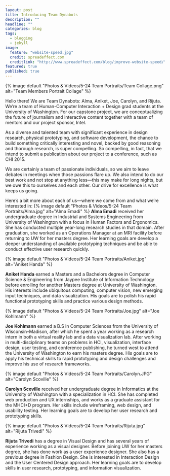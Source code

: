 ```yaml
---
layout: post
title: Introducing Team Dynabots
description: ""
headline: ""
categories: blog
tags: 
  - blogging
  - jekyll
image: 
  feature: "website-speed.jpg"
  credit: spreadeffect.com
  creditlink: "http://www.spreadeffect.com/blog/improve-website-speed/"
featured: true
published: true
---
```


{% image default "Photos & Videos/5-24 Team Portraits/Team Collage.png" alt="Team Members Portrait Collage" %}

Hello there! We are Team Dynabots: Alma, Aniket, Joe, Carolyn, and Rijuta. We’re a team of Human-Computer Interaction + Design grad students at the University of Washington. For our capstone project, we are conceptualizing the future of journalism and interactive content together with a team of mentors and our project sponsor, Intel.

As a diverse and talented team with significant experience in design research, physical prototyping, and software development, the chance to build something critically interesting and novel, backed by good reasoning and thorough research, is super compelling. So compelling, in fact, that we intend to submit a publication about our project to a conference, such as CHI 2015.

We are certainly a team of passionate individuals, so we aim to leave debates in meetings when those passions flare up. We also intend to do our best work and not stop at anything less—this may make for long nights, but we owe this to ourselves and each other. Our drive for excellence is what keeps us going.

Here’s a bit more about each of us—where we come from and what we’re interested in:
{% image default "Photos & Videos/5-24 Team Portraits/Alma.jpg" alt="Alma Emadi" %}
**Alma Emadi** received her undergraduate degree in Industrial and Systems Engineering from University of Washington with a focus in Human Factors and Ergonomics. She has conducted multiple year-long research studies in that domain. After graduation, she worked as an Operations Manager at an MRI facility before returning to UW for her masters degree. Her learning goals are develop a deeper understanding of available prototyping techniques and be able to conduct effective user research quickly.

{% image default "Photos & Videos/5-24 Team Portraits/Aniket.jpg" alt="Aniket Handa" %}

**Aniket Handa** earned a Masters and a Bachelors degree in Computer Science & Engineering from Jaypee Institute of Information Technology before enrolling for another Masters degree at University of Washington. His interests include ubiquitous computing, computer vision, new emerging input techniques, and data visualization. His goals are to polish his rapid functional prototyping skills and practice various design methods.

{% image default "Photos & Videos/5-24 Team Portraits/Joe.jpg" alt="Joe Kohlmann" %}

**Joe Kohlmann** earned a B.S in Computer Sciences from the University of Wisconsin–Madison, after which he spent a year working as a research intern in both a virtual reality lab and a data visualization lab. After working in multi-disciplinary teams on problems in HCI, visualization, interface design, user testing, and conference publishing, he turned west to attend the University of Washington to earn his masters degree. His goals are to apply his technical skills to rapid prototyping and design challenges and improve his use of research frameworks.

{% image default "Photos & Videos/5-24 Team Portraits/Carolyn.JPG" alt="Carolyn Scoville" %}

**Carolyn Scoville** received her undergraduate degree in Informatics at the University of Washington with a specialization in HCI. She has completed web production and UX internships, and works as a graduate assistant for the MHCI+D program. Her skills include wireframing, web design, and usability testing. Her learning goals are to develop her user research and prototyping skills.

{% image default "Photos & Videos/5-24 Team Portraits/Rijuta.jpg" alt="Rijuta Trivedi" %}

**Rijuta Trivedi** has a degree in Visual Design and has several years of experience working as a visual designer. Before joining UW for her masters degree, she has done work as a user experience designer. She also has a previous degree in Fashion Design. She is interested in Interaction Design and the User Centered Design approach. Her learning goals are to develop skills in user research, prototyping, and information visualization.
